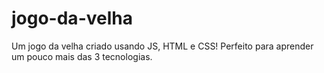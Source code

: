 # jogo-da-velha
Um jogo da velha criado usando JS, HTML e CSS! Perfeito para aprender um pouco mais das 3 tecnologias.
